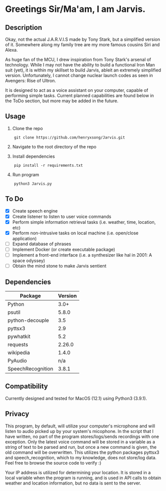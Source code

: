 # Greetings Sir/Ma'am, I am Jarvis. 
 
## Description

Okay, not the actual J.A.R.V.I.S made by Tony Stark, but a simplified version of it. Somewhere along my family tree are my more famous cousins Siri and Alexa.

As huge fan of the MCU, I drew inspiration from Tony Stark's arsenal of technology. While I may not have the ability to build a functional Iron Man suit (yet), it is within my skillset to build Jarvis, ableit an extremely simplified version. Unfortunately, I cannot change nuclear launch codes as seen in Avengers: Rise of Ultron.

It is designed to act as a voice assistant on your computer, capable of performing simple tasks. Current planned capabilities are found below in the ToDo section, but more may be added in the future.  

## Usage
1. Clone the repo
```
    git clone https://github.com/henryxsong/Jarvis.git
```

2. Navigate to the root directory of the repo

3. Install dependencies
```
    pip install -r requirements.txt
```

4. Run program
```
    python3 Jarvis.py
```

## To Do
- [x] Create speech engine
- [x] Create listener to listen to user voice commands
- [x] Perform simple information retrieval tasks (i.e. weather, time, location, etc)
- [x] Perform non-intrusive tasks on local machine (i.e. open/close application)
- [ ] Expand database of phrases
- [ ] Implement Docker (or create executable package)
- [ ] Implement a front-end interface (i.e. a synthesizer like hal in 2001: A space odyssey)
- [ ] Obtain the mind stone to make Jarvis sentient

## Dependencies
| Package | Version |
| ----------- | ----------- |
| Python | 3.0+ |
| psutil | 5.8.0 |
| python-decouple | 3.5 |
| pyttsx3 | 2.9 |
| pywhatkit | 5.2 |
| requests | 2.26.0 |
| wikipedia | 1.4.0 |
| PyAudio | n/a |
| SpeechRecognition | 3.8.1 |



## Compatibility
Currently designed and tested for MacOS (12.1) using Python3 (3.9.1).

## Privacy
This program, by default, will utilize your computer's microphone and will listen to audio picked up by your system's micophone. In the script that I have written, no part of the program stores/logs/sends recordings with one exception. Only the latest voice command will be stored in a variable as a string of text to be parsed and run, but once a new command is given, the old command will be overwritten. This utilizes the python packages pyttsx3 and speech_recognition, which to my knowledge, does not store/log data. Feel free to browse the source code to verify :)

Your IP address is utilized for determining your location. It is stored in a local variable when the program is running, and is used in API calls to obtain weather and location information, but no data is sent to the server.
